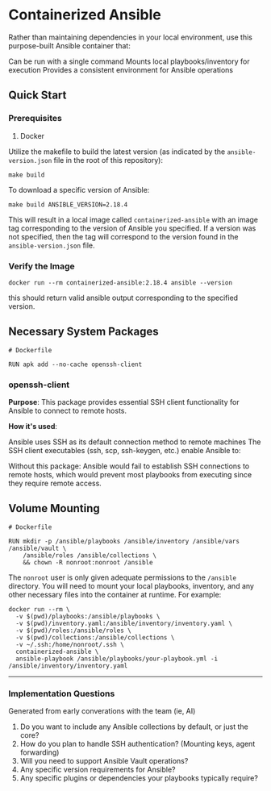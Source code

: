 # Containerized Ansible

Rather than maintaining dependencies in your local environment, use this purpose-built Ansible container that:

Can be run with a single command
Mounts local playbooks/inventory for execution
Provides a consistent environment for Ansible operations

## Quick Start

### Prerequisites

1. Docker

Utilize the makefile to build the latest version (as indicated by the `ansible-version.json` file in the root of this repository):

```
make build 
```

To download a specific version of Ansible: 

```
make build ANSIBLE_VERSION=2.18.4
```

This will result in a local image called `containerized-ansible` with an image tag corresponding to the version of Ansible you specified. If a version was not specified, then the tag will correspond to the version found in the `ansible-version.json` file.

### Verify the Image

```
docker run --rm containerized-ansible:2.18.4 ansible --version
```

this should return valid ansible output corresponding to the specified version.

## Necessary System Packages

```
# Dockerfile 

RUN apk add --no-cache openssh-client
```

### openssh-client

**Purpose**: This package provides essential SSH client functionality for Ansible to connect to remote hosts.

**How it's used**:

Ansible uses SSH as its default connection method to remote machines
The SSH client executables (ssh, scp, ssh-keygen, etc.) enable Ansible to:

Without this package: Ansible would fail to establish SSH connections to remote hosts, which would prevent most playbooks from executing since they require remote access.

## Volume Mounting

```
# Dockerfile

RUN mkdir -p /ansible/playbooks /ansible/inventory /ansible/vars /ansible/vault \
    /ansible/roles /ansible/collections \
    && chown -R nonroot:nonroot /ansible
```

The `nonroot` user is only given adequate permissions to the `/ansible` directory. You will need to mount your local playbooks, inventory, and any other necessary files into the container at runtime. For example:

```
docker run --rm \
  -v $(pwd)/playbooks:/ansible/playbooks \
  -v $(pwd)/inventory.yaml:/ansible/inventory/inventory.yaml \
  -v $(pwd)/roles:/ansible/roles \
  -v $(pwd)/collections:/ansible/collections \
  -v ~/.ssh:/home/nonroot/.ssh \
  containerized-ansible \
  ansible-playbook /ansible/playbooks/your-playbook.yml -i /ansible/inventory/inventory.yaml
```

---

### Implementation Questions

Generated from early converations with the team (ie, AI)

1. Do you want to include any Ansible collections by default, or just the core?
2. How do you plan to handle SSH authentication? (Mounting keys, agent forwarding)
3. Will you need to support Ansible Vault operations?
4. Any specific version requirements for Ansible?
5. Any specific plugins or dependencies your playbooks typically require?